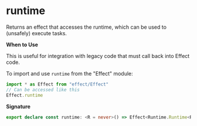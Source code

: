 # runtime

Returns an effect that accesses the runtime, which can be used to (unsafely)
execute tasks.

**When to Use**

This is useful for integration with legacy code that must call back into
Effect code.

To import and use `runtime` from the "Effect" module:

```ts
import * as Effect from "effect/Effect"
// Can be accessed like this
Effect.runtime
```

**Signature**

```ts
export declare const runtime: <R = never>() => Effect<Runtime.Runtime<R>, never, R>
```
